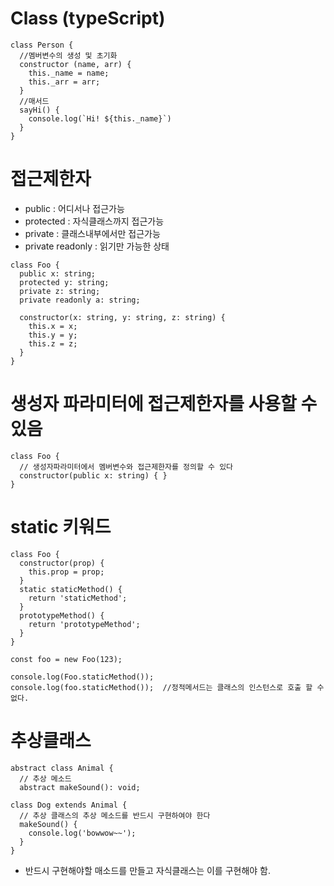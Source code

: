 # Class (typeScript)
```
class Person {
  //멤버변수의 생성 및 초기화
  constructor (name, arr) {
    this._name = name;
    this._arr = arr;
  }
  //매서드
  sayHi() {
    console.log(`Hi! ${this._name}`)
  }
}
```



# 접근제한자
* public : 어디서나 접근가능
* protected : 자식클래스까지 접근가능
* private : 클래스내부에서만 접근가능
* private readonly : 읽기만 가능한 상태
```
class Foo {
  public x: string;
  protected y: string;
  private z: string;
  private readonly a: string;

  constructor(x: string, y: string, z: string) {
    this.x = x;
    this.y = y;
    this.z = z;
  }
}
```

# 생성자 파라미터에 접근제한자를 사용할 수있음
```
class Foo {
  // 생성자파라미터에서 멤버변수와 접근제한자를 정의할 수 있다 
  constructor(public x: string) { }
}
```

# static 키워드
```
class Foo {
  constructor(prop) {
    this.prop = prop;
  }
  static staticMethod() {
    return 'staticMethod';
  }
  prototypeMethod() {
    return 'prototypeMethod';
  }
}

const foo = new Foo(123);

console.log(Foo.staticMethod());
console.log(foo.staticMethod());  //정적메서드는 클래스의 인스턴스로 호출 할 수 없다.
```

# 추상클래스
```
abstract class Animal {
  // 추상 메소드
  abstract makeSound(): void;

class Dog extends Animal {
  // 추상 클래스의 추상 메소드를 반드시 구현하여야 한다
  makeSound() {
    console.log('bowwow~~');
  }
}
```
* 반드시 구현해야할 매소드를 만들고 자식클래스는 이를 구현해야 함.
